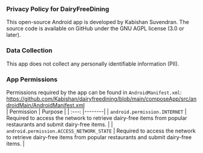### Privacy Policy for DairyFreeDining

This open-source Android app is developed by Kabishan Suvendran. The source code is available on GitHub under the GNU AGPL license (3.0 or later).

### Data Collection

This app does not collect any personally identifiable information (PII).

### App Permissions

Permissions required by the app can be found in `AndroidManifest.xml`: https://github.com/Kabishan/dairyfreedining/blob/main/composeApp/src/androidMain/AndroidManifest.xml
<br/>
| Permission | Purpose |
| :---: |--------|
| `android.permission.INTERNET` | Required to access the network to retrieve dairy-free items from popular restaurants and submit dairy-free items. |
| `android.permission.ACCESS_NETWORK_STATE` | Required to access the network to retrieve dairy-free items from popular restaurants and submit dairy-free items. |